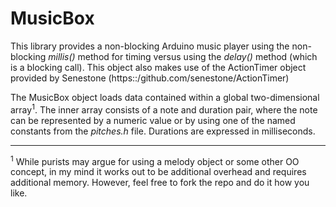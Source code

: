 # MusicBox

This library provides a non-blocking Arduino music player using the non-blocking _millis()_ method for timing versus using the _delay()_ method (which is a blocking call). This object also makes use of the ActionTimer object provided by Senestone (https::/github.com/senestone/ActionTimer)

The MusicBox object loads data contained within a global two-dimensional array<sup>1</sup>. The inner array consists of a note and duration pair, where the note can be represented by a numeric value or by using one of the named constants from the _pitches.h_ file. Durations are expressed in milliseconds.

----
<sup>1</sup> While purists may argue for using a melody object or some other OO concept, in my mind it works out to be additional overhead and requires additional memory. However, feel free to fork the repo and do it how you like.
